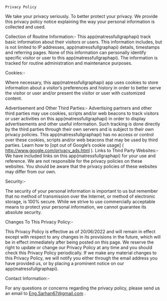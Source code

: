                                                         							      Privacy Policy
                    
We take your privacy seriously. To better protect your privacy. We provide this privacy policy notice explaining the way your personal information is collected and used.

Collection of Routine Information:- This app(matressfullgraphapi) track basic information about their visitors or users. This information includes, but is not limited to IP addresses, app(matressfullgraphapi) details, timestamps and referring pages. None of this information can personally identify specific visitor or user to this app(matressfullgraphapi). The information is tracked for routine administration and maintenance purposes.

Cookies:-

Where necessary, this app(matressfullgraphapi) app uses cookies to store information about a visitor’s preferences and history in order to better serve the visitor or user and/or present the visitor or user with customized content.

Advertisement and Other Third Parties:- Advertising partners and other third parties may use cookies, scripts and/or web beacons to track visitors or user activities on this app(matressfullgraphapi) in order to display advertisements and other useful information. Such tracking is done directly by the third parties through their own servers and is subject to their own privacy policies. This app(matressfullgraphapi) has no access or control over these cookies, scripts and/or web beacons that may be used by third parties. Learn how to [opt out of Google’s cookie usage] ( http://www.google.com/privacy_ads.html ). Links to Third Party Websites:- We have included links on this app(matressfullgraphapi) for your use and reference. We are not responsible for the privacy policies on these websites. You should be aware that the privacy policies of these websites may differ from our own.

Security:-

The security of your personal information is important to us but remember that no method of transmission over the Internet, or method of electronic storage, is 100% secure. While we strive to use commercially acceptable means to protect your personal information, we cannot guarantee its absolute security.

Changes To This Privacy Policy:-

This Privacy Policy is effective as of 20/06/2022 and will remain in effect except with respect to any changes in its provisions in the future, which will be in effect immediately after being posted on this page. We reserve the right to update or change our Privacy Policy at any time and you should check this Privacy Policy periodically. If we make any material changes to this Privacy Policy, we will notify you either through the email address you have provided us, or by placing a prominent notice on our app(matressfullgraphapi).

Contact Information:-

For any questions or concerns regarding the privacy policy, please send us an email to Eng.Sarhan67@gmail.com .
